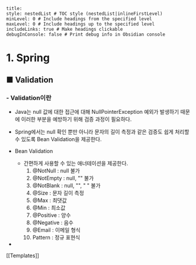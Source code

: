 ```table-of-contents
title: 
style: nestedList # TOC style (nestedList|inlineFirstLevel)
minLevel: 0 # Include headings from the specified level
maxLevel: 0 # Include headings up to the specified level
includeLinks: true # Make headings clickable
debugInConsole: false # Print debug info in Obsidian console
```

# 1. Spring
## ■ Validation

### - Validation이란
- Java는 null 값에 대한 접근에 대해 NullPointerException 예외가 발생하기 때문에 이러한 부분을 예방하기 위해 검증 과정이 필요하다.
- Spring에서는 null 확인 뿐만 아니라 문자의 길이 측정과 같은 검증도 쉽게 처리할 수 있도록 Bean Validation을 제공한다.
  
- Bean Validation
	- 간편하게 사용할 수 있는 애너테이션을 제공한다.
	    1.  @NotNull : null 불가
	    2.  @NotEmpty : null, "" 불가
	    3.  @NotBlank : null, "", " " 불가
	    4.  @Size : 문자 길이 측정
	    5.  @Max : 최댓값
	    6.  @Min : 최소값
	    7.  @Positive : 양수
	    8.  @Negative : 음수
	    9.  @Email : 이메일 형식
	    10.  Pattern : 정규 표현식
- 



[[Templates]]
